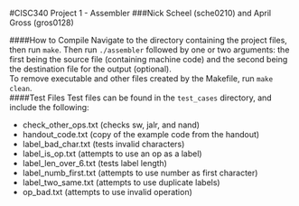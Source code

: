 #CISC340 Project 1 - Assembler
###Nick Scheel (sche0210) and April Gross (gros0128)

####How to Compile
Navigate to the directory containing the project files, then run `make`. Then run `./assembler` 
followed by one or two arguments: the first being the source file (containing machine code) and
the second being the destination file for the output (optional).  
To remove executable and other files created by the Makefile, run `make clean`.  
####Test Files
Test files can be found in the `test_cases` directory, and include the following: 
- check_other_ops.txt (checks sw, jalr, and nand)
- handout_code.txt (copy of the example code from the handout)
- label_bad_char.txt (tests invalid characters)
- label_is_op.txt (attempts to use an op as a label)
- label_len_over_6.txt (tests label length)
- label_numb_first.txt (attempts to use number as first character)
- label_two_same.txt (attempts to use duplicate labels)
- op_bad.txt (attempts to use invalid operation)